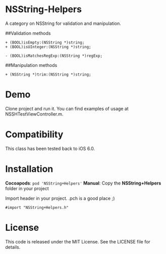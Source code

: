 NSString-Helpers
================

A category on NSString for validation and manipulation.

##Validation methods

```objc
+ (BOOL)isEmpty:(NSString *)string;
+ (BOOL)isUInteger:(NSString *)string;

- (BOOL)isMatchesRegExp:(NSString *)regExp;
```

##Manipulation methods

```objc
+ (NSString *)trim:(NSString *)string;
```

Demo
====

Clone project and run it. You can find examples of usage at NSSHTestViewController.m.

Compatibility
=============

This class has been tested back to iOS 6.0.

Installation
============

__Cocoapods__: `pod 'NSString+Helpers'`
__Manual__: Copy the __NSString+Helpers__ folder in your project

Import header in your project. .pch is a good place ;)

    #import "NSString+Helpers.h"

License
=======

This code is released under the MIT License. See the LICENSE file for
details.
